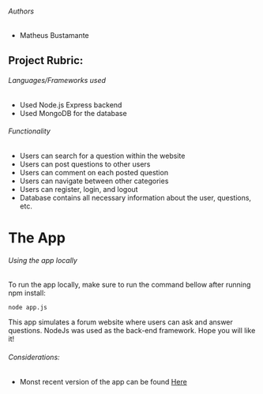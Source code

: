 ###### Authors
* Matheus Bustamante

## Project Rubric:

###### Languages/Frameworks used 
*  Used Node.js Express backend
*  Used MongoDB for the database

###### Functionality
*  Users can search for a question within the website
*  Users can post questions to other users
*  Users can comment on each posted question
*  Users can navigate between other categories
*  Users can register, login, and logout
*  Database contains all necessary information about the user, questions, etc.


# The App

###### Using the app locally

To run the app locally, make sure to run the command bellow after running npm install:
```
node app.js
```

This app simulates a forum website where users can ask and answer questions. NodeJs was used as the back-end framework. Hope you will like it!

###### Considerations:

* Monst recent version of the app can be found [Here](https://pure-depths-86091.herokuapp.com/it_forum)